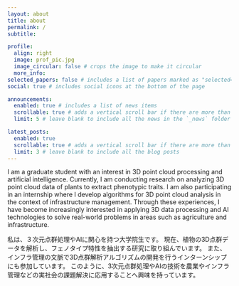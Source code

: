 ```yaml
---
layout: about
title: about
permalink: /
subtitle:

profile:
  align: right
  image: prof_pic.jpg
  image_circular: false # crops the image to make it circular
  more_info:
selected_papers: false # includes a list of papers marked as "selected={true}"
social: true # includes social icons at the bottom of the page

announcements:
  enabled: true # includes a list of news items
  scrollable: true # adds a vertical scroll bar if there are more than 3 news items
  limit: 5 # leave blank to include all the news in the `_news` folder

latest_posts:
  enabled: true
  scrollable: true # adds a vertical scroll bar if there are more than 3 new posts items
  limit: 3 # leave blank to include all the blog posts
---
```


<!-- Write your biography here. Tell the world about yourself. Link to your favorite [subreddit](http://reddit.com). You can put a picture in, too. The code is already in, just name your picture `prof_pic.jpg` and put it in the `img/` folder.

Put your address / P.O. box / other info right below your picture. You can also disable any of these elements by editing `profile` property of the YAML header of your `_pages/about.md`. Edit `_bibliography/papers.bib` and Jekyll will render your [publications page](/al-folio/publications/) automatically.

Link to your social media connections, too. This theme is set up to use [Font Awesome icons](https://fontawesome.com/) and [Academicons](https://jpswalsh.github.io/academicons/), like the ones below. Add your Facebook, Twitter, LinkedIn, Google Scholar, or just disable all of them. -->

I am a graduate student with an interest in 3D point cloud processing and artificial intelligence.
Currently, I am conducting research on analyzing 3D point cloud data of plants to extract phenotypic traits.
I am also participating in an internship where I develop algorithms for 3D point cloud analysis in the context of infrastructure management.
Through these experiences, I have become increasingly interested in applying 3D data processing and AI technologies to solve real-world problems in areas such as agriculture and infrastructure.

私は、３次元点群処理やAIに関心を持つ大学院生です。 現在、植物の3D点群データを解析し、フェノタイプ特性を抽出する研究に取り組んでいます。 また、インフラ管理の文脈で3D点群解析アルゴリズムの開発を行うインターンシップにも参加しています。 このように、3次元点群処理やAIの技術を農業やインフラ管理などの実社会の課題解決に応用することへ興味を持っています。
